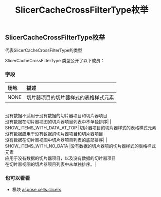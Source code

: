 ﻿---
title: SlicerCacheCrossFilterType枚举
second_title: Aspose.Cells for Python via .NET API 参考文献
description:
type: docs
weight: 60
url: /zh/python-net/aspose.cells.slicers/slicercachecrossfiltertype/
is_root: false
---
## SlicerCacheCrossFilterType枚举
代表SlicerCacheCrossFilterType的类型



SlicerCacheCrossFilterType 类型公开了以下成员：

### 字段
|场地|描述|
| :- | :- |
| NONE |切片器项目的切片器样式的表格样式元素<br/>没有数据不适用于没有数据的切片器项目和切片器项目<br/>没有数据在切片器视图的切片器项目列表中不单独排序|
| SHOW_ITEMS_WITH_DATA_AT_TOP |切片器项目的切片器样式的表格样式元素<br/>没有数据应用于没有数据的切片器项目和切片器项目<br/>没有数据在切片器视图中切片器项目列表的底部排序|
| SHOW_ITEMS_WITH_NO_DATA |没有数据的切片器项的切片器样式的表格样式元素<br/>应用于没有数据的切片器项目，以及没有数据的切片器项目<br/>在切片器视图的切片器项目列表中未单独排序。|



### 也可以看看
* 模块 [aspose.cells.slicers](..)
